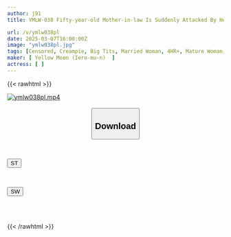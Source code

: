 ```yaml
---
author: j91
title: YMLW-038 Fifty-year-old Mother-in-law Is Suddenly Attacked By Her Bedridden Son-in-law And Goes Into A Panic! At First She Resists, But Gradually She Starts To Feel It...

url: /v/ymlw038pl
date: 2025-03-07T16:00:00Z
image: "ymlw038pl.jpg"
tags: [Censored, Creampie, Big Tits, Married Woman, 4HR+, Mature Woman, Stepmother	]
maker: [ Yellow Moon (Iero-mu-n)  ]
actress: [ ]
---
```



{{< rawhtml >}}

<div class="video" data-videoid="Odr0ggG82kT7YX">
    <a href="javascript:;">
        <img src="/v/ymlw038pl/ymlw038pl.jpg" width="WIDTH" height="HEIGHT" alt="ymlw038pl.mp4" loading="lazy">
    </a>
</div>

<script type="text/javascript" src="https://j91.asia/asset/on-demand-st.js"></script>

<br>
  <link rel="stylesheet" href="https://j91.asia/asset/bs5.css">
  
  <center>
  <button class="btn btn-primary" type="button" data-bs-toggle="collapse" data-bs-target=".multi-collapse" aria-expanded="false" aria-controls="multiCollapseExample1 multiCollapseExample2"><h2>Download</h2></button></center>
</p>
<div class="row">
  <div class="col">
    <div class="collapse multi-collapse" id="multiCollapseExample1">
      <div class="card card-body">
	      	      <br>
<div class="buttons">  
<p><a href="/v/ymlw038pl/st.html" target="_blank"><button class="btn-hover color-3"><i class="fa fa-download"></i> ST</button></a></p></div>
    </div>
  </div>
</div>
  <div class="col">
    <div class="collapse multi-collapse" id="multiCollapseExample2">
      <div class="card card-body">
	      <br>
<div class="buttons">
<p><a href="/v/ymlw038pl/sw.html" target="_blank"><button class="btn-hover color-2"><i class="fa fa-download"></i> SW</button></a></p></div>
<br><br>
      </div>
    </div>
  </div>
</div>

{{< /rawhtml >}}